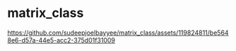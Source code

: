 # matrix_class

https://github.com/sudeepjoelbayyee/matrix_class/assets/119824811/be5648e6-d57a-44e5-acc2-375d01f31009

